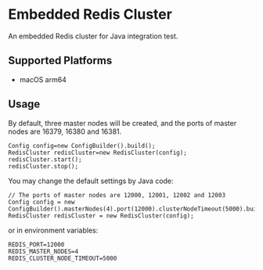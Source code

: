 # Embedded Redis Cluster

An embedded Redis cluster for Java integration test.

## Supported Platforms

- macOS arm64

## Usage

By default, three master nodes will be created, and the ports of master nodes are 16379, 16380 and 16381.

````
Config config=new ConfigBuilder().build();
RedisCluster redisCluster=new RedisCluster(config);
redisCluster.start();
redisCluster.stop();
````

You may change the default settings by Java code:

````
// The ports of master nodes are 12000, 12001, 12002 and 12003
Config config = new ConfigBuilder().masterNodes(4).port(12000).clusterNodeTimeout(5000).build();
RedisCluster redisCluster = new RedisCluster(config);
````

or in environment variables:

````
REDIS_PORT=12000
REDIS_MASTER_NODES=4
REDIS_CLUSTER_NODE_TIMEOUT=5000
````

